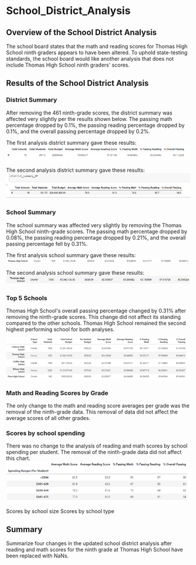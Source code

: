 # School_District_Analysis

## Overview of the School District Analysis

The school board states that the math and reading scores for Thomas High School ninth graders appears to have been altered. To uphold state-testing standards, the school board would like another analysis that does not include Thomas High School ninth graders' scores. 

## Results of the School District Analysis

### District Summary

After removing the 461 ninth-grade scores, the district summary was affected very slightly per the results shown below. 
The passing math percentage dropped by 0.1%, the passing reading percentage dropped by 0.1%, and the overall passing percentage dropped by 0.2%. 

The first analysis district summary gave these results:
![1st District Summary](https://github.com/jcourt99/School_District_Analysis/blob/main/Resources/District_Summary1a.PNG)

The second analysis district summary gave these results:
![2nd District Summary](https://github.com/jcourt99/School_District_Analysis/blob/main/Resources/District_Summary2.PNG)


### School Summary

The school summary was affected very slightly by removing the Thomas High School ninth-grade scores. The passing math percentage dropped  by 0.08%, the passing reading percentage dropped by 0.21%, and the overall passing percentage fell by 0.31%. 

The first analysis school summary gave these results:
![1st School Summary](https://github.com/jcourt99/School_District_Analysis/blob/main/Resources/School_Summary1a.PNG)

The second analysis school summary gave these results:
![2nd School Summary](https://github.com/jcourt99/School_District_Analysis/blob/main/Resources/School_Summary2a.PNG)

### Top 5 Schools

Thomas High School's overall passing percentage changed by 0.31% after removing the ninth-grade scores. This change did not affect its standing compared to the other schools. Thomas High School remained the second highest performing school for both analyses. 

![Top 5 schools](https://github.com/jcourt99/School_District_Analysis/blob/main/Resources/Top_5_schools.PNG)

### Math and Reading Scores by Grade
The only change to the math and reading score averages per grade was the removal of the ninth-grade data. This removal of data did not affect the average scores of all other grades.

### Scores by school spending
There was no change to the analysis of reading and math scores by school spending per student. The removal of the ninth-grade data did not affect this chart.
![Scores by spending](https://github.com/jcourt99/School_District_Analysis/blob/main/Resources/Spending_Ranges2.PNG)



Scores by school size
Scores by school type

## Summary
Summarize four changes in the updated school district analysis after reading and math scores for the ninth grade at Thomas High School have been replaced with NaNs.
